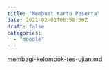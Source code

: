 ```yaml
---
title: "Membuat Kartu Peserta"
date: 2021-02-01T06:58:56Z
draft: false
categories:
  - "moodle"
---
```


membagi-kelompok-tes-ujian.md